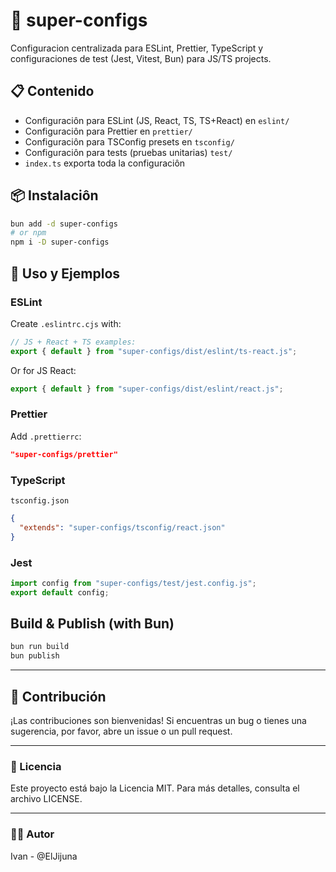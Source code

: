 # 🍤 super-configs

Configuracion centralizada para ESLint, Prettier, TypeScript y configuraciones de test (Jest, Vitest, Bun) para JS/TS projects.

## 📋 Contenido
- Configuraciôn para ESLint (JS, React, TS, TS+React) en `eslint/`
- Configuraciôn para Prettier en `prettier/`
- Configuraciôn para TSConfig presets en `tsconfig/`
- Configuraciôn para tests (pruebas unitarias) `test/`
- `index.ts` exporta toda la configuraciôn

## 📦 Instalaciôn
```bash
bun add -d super-configs
# or npm
npm i -D super-configs
```

## 🚀 Uso y Ejemplos

### ESLint
Create `.eslintrc.cjs` with:
```js
// JS + React + TS examples:
export { default } from "super-configs/dist/eslint/ts-react.js";
```

Or for JS React:
```js
export { default } from "super-configs/dist/eslint/react.js";
```

### Prettier
Add `.prettierrc`:
```json
"super-configs/prettier"
```

### TypeScript
`tsconfig.json`
```json
{
  "extends": "super-configs/tsconfig/react.json"
}
```

### Jest
```js
import config from "super-configs/test/jest.config.js";
export default config;
```

## Build & Publish (with Bun)
```bash
bun run build
bun publish
```

---

## 🤝 Contribución
¡Las contribuciones son bienvenidas! Si encuentras un bug o tienes una sugerencia, por favor, abre un issue o un pull request.

---

### 📜 Licencia
Este proyecto está bajo la Licencia MIT. Para más detalles, consulta el archivo LICENSE.

---
### 👨‍💻 Autor
Ivan - @ElJijuna
